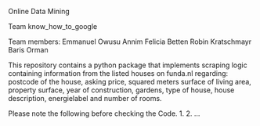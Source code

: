 Online Data Mining

Team know_how_to_google

Team members:
Emmanuel Owusu Annim
Felicia Betten
Robin Kratschmayr
Baris Orman

This repository contains a python package that implements scraping logic containing information from the listed houses on funda.nl regarding: postcode of the house, asking price, squared meters surface of living area, property surface, year of construction, gardens, type of house, house description, energielabel and number of rooms.

Please note the following before checking the Code.
1.
2.
...
